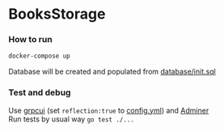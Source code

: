 # BooksStorage

### How to run
```bash
docker-compose up
```
Database will be created and populated from [database/init.sql](https://github.com/s-vvardenfell/BooksStorage/blob/main/database/init.sql)<br>

### Test and debug
Use [grpcui](https://hub.docker.com/r/wongnai/grpcui) 
(set `reflection:true` to [config.yml](https://github.com/s-vvardenfell/BooksStorage/blob/main/resources/config.yml)) and [Adminer](https://hub.docker.com/_/adminer/)
<br>
Run tests by usual way `go test ./...`
